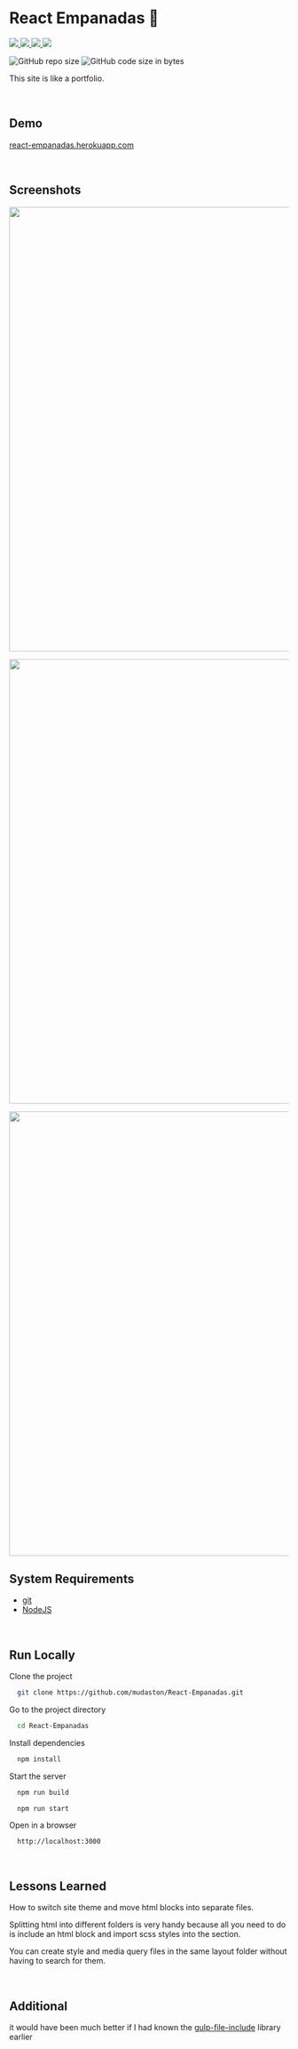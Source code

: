 # React Empanadas 🥟

<div align="left">

<a href="https://reactjs.org" target="_blank">
<img src="https://img.shields.io/badge/React-18.2.0-61DAFB?style=for-the-badge&logo=React">
</a>

<a href="https://styled-components.com/" target="_blank">
<img src="https://img.shields.io/badge/Styled%20Components-DB7093?style=for-the-badge&logo=styled-components">
</a>

<a href="https://prettier.io/" target="_blank">
<img src="https://img.shields.io/badge/Prettier-2.7.1-F7B93E?style=for-the-badge&logo=Prettier">
</a>

<a href="https://webpack.js.org/" target="_blank">
<img src="https://img.shields.io/badge/Webpack-5.73.0-8DD6F9?style=for-the-badge&logo=Webpack">
</a>

</div>

<p>

![GitHub repo size](https://img.shields.io/github/repo-size/mudaston/React-Empanadas?style=for-the-badge)
![GitHub code size in bytes](https://img.shields.io/github/languages/code-size/mudaston/React-Empanadas?style=for-the-badge)

</p>

This site is like a portfolio.

<br/>

## Demo

[react-empanadas.herokuapp.com](https://react-empanadas.herokuapp.com/)

<br/>

## Screenshots

</p>

<p align="center">
<img src="https://user-images.githubusercontent.com/64277973/194945506-1037aa60-7450-43f5-b379-71df4dd22c74.png"
     width="800"
/>
</p>

<p align="center">
<img src="https://user-images.githubusercontent.com/64277973/194945508-b4e6e3e9-71a9-4aa9-ba6d-f5e9cfba669f.png"
     width="800"
/>
</p>

<p align="center">
<img src="https://user-images.githubusercontent.com/64277973/194945510-f82fac05-56d3-44e3-af4f-3bebaf8fc2fb.png"
     width="800"
/>
</p>

## System Requirements

- [git](https://git-scm.com/)
- [NodeJS](https://nodejs.org/en/)

<br/>

## Run Locally

Clone the project

```bash
  git clone https://github.com/mudaston/React-Empanadas.git
```

Go to the project directory

```bash
  cd React-Empanadas
```

Install dependencies

```bash
  npm install
```

Start the server

```bash
  npm run build
```
```
  npm run start
```

Open in a browser

```bash
  http://localhost:3000
```

<br/>

## Lessons Learned

How to switch site theme and move html blocks into separate files.

Splitting html into different folders is very handy because all you need to do is include an html block and import scss styles into the section.

You can create style and media query files in the same layout folder without having to search for them.

<br/>

## Additional

it would have been much better if I had known the [gulp-file-include](https://www.npmjs.com/package/gulp-file-include) library earlier

